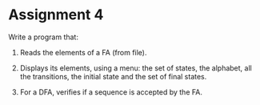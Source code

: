 # Assignment 4
Write a program that:

1. Reads the elements of a FA (from file).

2. Displays its elements, using a menu: the set of states, the alphabet, all the transitions, the initial state and the set of final states.

3. For a DFA, verifies if a sequence is accepted by the FA.
